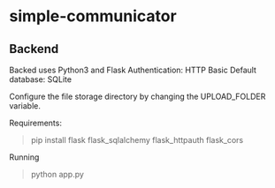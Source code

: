 # simple-communicator

Backend
-------
Backed uses Python3 and Flask
Authentication: HTTP Basic
Default database: SQLite

Configure the file storage directory by changing the UPLOAD_FOLDER variable.

Requirements:
>pip install flask flask_sqlalchemy flask_httpauth flask_cors

Running
>python app.py

